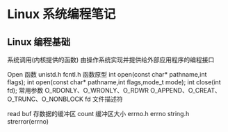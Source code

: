 # **Linux 系统编程笔记**
## **Linux 编程基础**
系统调用(内核提供的函数)
由操作系统实现并提供给外部应用程序的编程接口

Open 函数
unistd.h
fcntl.h
函数原型
int open(const char* pathname,int flags);
int open(const char* pathname,int flags,mode_t mode);
int close(int fd);
常用参数
O_RDONLY、O_WRONLY、O_RDWR
O_APPEND、O_CREAT、O_TRUNC、O_NONBLOCK
fd 文件描述符

read
buf 存数据的缓冲区
count 缓冲区大小
errno.h
errno
string.h
strerror(errno)